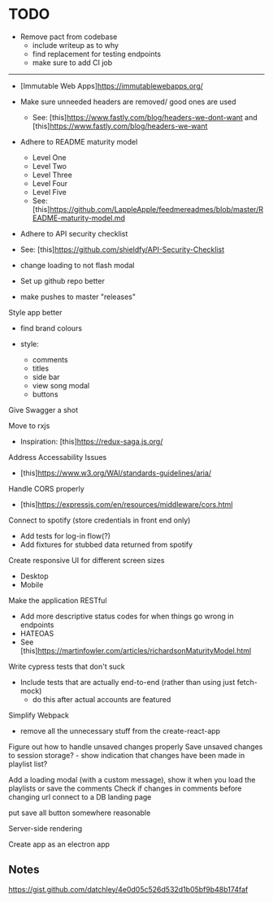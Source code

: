 
# TODO

- Remove pact from codebase
  - include writeup as to why
  - find replacement for testing endpoints
  - make sure to add CI job

---

- [Immutable Web Apps]<https://immutablewebapps.org/>

- Make sure unneeded headers are removed/ good ones are used
  - See: [this]<https://www.fastly.com/blog/headers-we-dont-want> and [this]<https://www.fastly.com/blog/headers-we-want>

- Adhere to README maturity model
  - Level One
  - Level Two
  - Level Three
  - Level Four
  - Level Five
  - See: [this]<https://github.com/LappleApple/feedmereadmes/blob/master/README-maturity-model.md>

- Adhere to API security checklist
- See: [this]<https://github.com/shieldfy/API-Security-Checklist>

- change loading to not flash modal

- Set up github repo better

- make pushes to master "releases"

Style app better

- find brand colours

- style:
  - comments
  - titles
  - side bar
  - view song modal
  - buttons

Give Swagger a shot

Move to rxjs

- Inspiration: [this]<https://redux-saga.js.org/>

Address Accessability Issues

- [this]<https://www.w3.org/WAI/standards-guidelines/aria/>

Handle CORS properly

- [this]<https://expressjs.com/en/resources/middleware/cors.html>

Connect to spotify (store credentials in front end only)

- Add tests for log-in flow(?)
- Add fixtures for stubbed data returned from spotify

Create responsive UI for different screen sizes

- Desktop
- Mobile

Make the application RESTful

- Add more descriptive status codes for when things go wrong in endpoints
- HATEOAS
- See [this]<https://martinfowler.com/articles/richardsonMaturityModel.html>

Write cypress tests that don't suck

- Include tests that are actually end-to-end (rather than using just fetch-mock)
  - do this after actual accounts are featured

Simplify Webpack

- remove all the unnecessary stuff from the create-react-app

Figure out how to handle unsaved changes properly
  Save unsaved changes to session storage? - show indication that changes have been made in playlist list?

Add a loading modal (with a custom message), show it when you load the playlists or save the comments
Check if changes in comments before changing url
connect to a DB
landing page

put save all button somewhere reasonable

Server-side rendering

Create app as an electron app

## Notes

<https://gist.github.com/datchley/4e0d05c526d532d1b05bf9b48b174faf>

